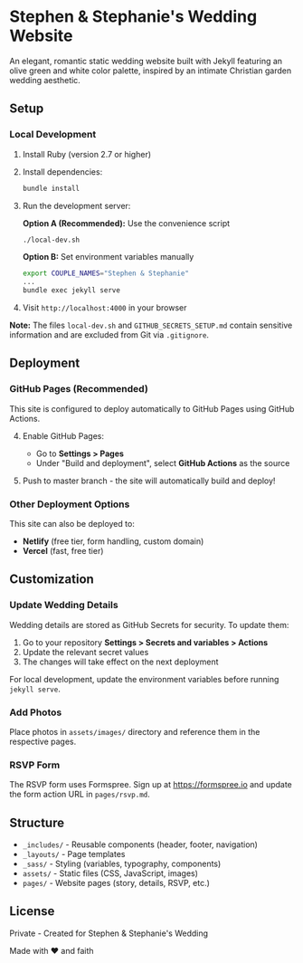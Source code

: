 # Stephen & Stephanie's Wedding Website

An elegant, romantic static wedding website built with Jekyll featuring an olive green and white color palette, inspired by an intimate Christian garden wedding aesthetic.

## Setup

### Local Development

1. Install Ruby (version 2.7 or higher)

2. Install dependencies:
   ```bash
   bundle install
   ```

3. Run the development server:

   **Option A (Recommended):** Use the convenience script
   ```bash
   ./local-dev.sh
   ```

   **Option B:** Set environment variables manually
   ```bash
   export COUPLE_NAMES="Stephen & Stephanie"
   ...
   bundle exec jekyll serve
   ```

4. Visit `http://localhost:4000` in your browser

**Note:** The files `local-dev.sh` and `GITHUB_SECRETS_SETUP.md` contain sensitive information and are excluded from Git via `.gitignore`.

## Deployment

### GitHub Pages (Recommended)

This site is configured to deploy automatically to GitHub Pages using GitHub Actions.

4. Enable GitHub Pages:
   - Go to **Settings > Pages**
   - Under "Build and deployment", select **GitHub Actions** as the source

5. Push to master branch - the site will automatically build and deploy!

### Other Deployment Options

This site can also be deployed to:
- **Netlify** (free tier, form handling, custom domain)
- **Vercel** (fast, free tier)

## Customization

### Update Wedding Details

Wedding details are stored as GitHub Secrets for security. To update them:

1. Go to your repository **Settings > Secrets and variables > Actions**
2. Update the relevant secret values
3. The changes will take effect on the next deployment

For local development, update the environment variables before running `jekyll serve`.

### Add Photos
Place photos in `assets/images/` directory and reference them in the respective pages.

### RSVP Form
The RSVP form uses Formspree. Sign up at https://formspree.io and update the form action URL in `pages/rsvp.md`.

## Structure

- `_includes/` - Reusable components (header, footer, navigation)
- `_layouts/` - Page templates
- `_sass/` - Styling (variables, typography, components)
- `assets/` - Static files (CSS, JavaScript, images)
- `pages/` - Website pages (story, details, RSVP, etc.)

## License

Private - Created for Stephen & Stephanie's Wedding

Made with ♥ and faith

